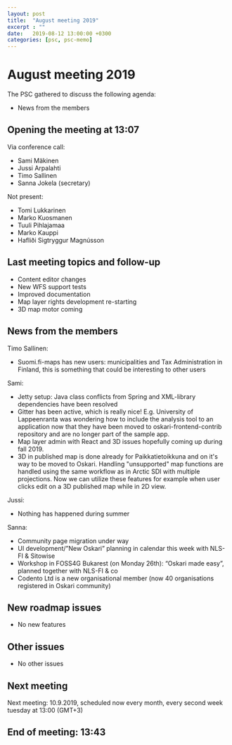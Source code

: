```yaml
---
layout: post
title:  "August meeting 2019"
excerpt : ""
date:   2019-08-12 13:00:00 +0300
categories: [psc, psc-memo]
---
```


# August meeting 2019

The PSC gathered to discuss the following agenda:

- News from the members

## Opening the meeting at 13:07

Via conference call:

- Sami Mäkinen
- Jussi Arpalahti
- Timo Sallinen
- Sanna Jokela (secretary)

Not present:

- Tomi Lukkarinen
- Marko Kuosmanen
- Tuuli Pihlajamaa
- Marko Kauppi
- Hafliði Sigtryggur Magnússon

## Last meeting topics and follow-up

- Content editor changes
- New WFS support tests
- Improved documentation
- Map layer rights development re-starting
- 3D map motor coming 


## News from the members

Timo Sallinen:
- Suomi.fi-maps has new users: municipalities and Tax Administration in Finland, 
this is something that could be interesting to other users

Sami:
- Jetty setup: Java class conflicts from Spring and XML-library dependencies have been resolved
- Gitter has been active, which is really nice! E.g. University of Lappeenranta was wondering how to include the analysis tool to an application now that they have been moved to oskari-frontend-contrib repository and are no longer part of the sample app.
- Map layer admin with React and 3D issues hopefully coming up during fall 2019. 
- 3D in published map is done already for Paikkatietoikkuna and on it's way to be moved to Oskari. Handling "unsupported" map functions are handled using the same workflow as in Arctic SDI with multiple projections. Now we can utilize these features for example when user clicks edit on a 3D published map while in 2D view. 

Jussi:
- Nothing has happened during summer

Sanna:

- Community page migration under way
- UI development/”New Oskari” planning in calendar this week with NLS-FI & Sitowise
- Workshop in FOSS4G Bukarest (on Monday 26th): “Oskari made easy”, planned together with NLS-FI & co
- Codento Ltd is a new organisational member (now 40 organisations registered in Oskari community)

## New roadmap issues

- No new features

## Other issues

- No other issues

## Next meeting

Next meeting: 10.9.2019, scheduled now every month, every second week tuesday at 13:00 (GMT+3)

## End of meeting: 13:43
